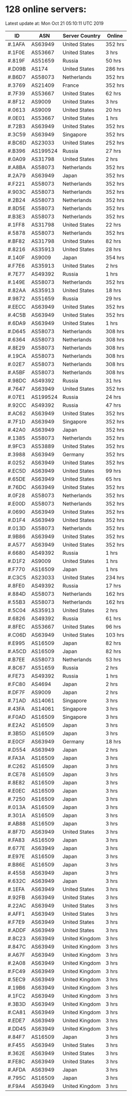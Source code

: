 # 128 online servers:

Latest update at: Mon Oct 21 05:10:11 UTC 2019

| ID | ASN | Server Country | Online |
| -- | --- | -------------- | ------ |
| #.1AFA | AS63949 | United States | 352 hrs |
| #.1F0E | AS53667 | United States | 3 hrs |
| #.819F | AS51659 | Russia | 50 hrs |
| #.D09B | AS174 | United States | 286 hrs |
| #.B6D7 | AS58073 | Netherlands | 352 hrs |
| #.3769 | AS21409 | France | 352 hrs |
| #.7F39 | AS53667 | United States | 62 hrs |
| #.8F12 | AS9009 | United States | 3 hrs |
| #.0613 | AS9009 | United States | 20 hrs |
| #.0E01 | AS53667 | United States | 1 hrs |
| #.72B3 | AS63949 | United States | 352 hrs |
| #.3C59 | AS63949 | Singapore | 352 hrs |
| #.BC6D | AS23033 | United States | 252 hrs |
| #.B396 | AS199524 | Russia | 27 hrs |
| #.0A09 | AS31798 | United States | 2 hrs |
| #.A8BA | AS58073 | Netherlands | 352 hrs |
| #.2A79 | AS63949 | Japan | 352 hrs |
| #.F221 | AS58073 | Netherlands | 352 hrs |
| #.903C | AS58073 | Netherlands | 352 hrs |
| #.2B24 | AS58073 | Netherlands | 352 hrs |
| #.8D5E | AS58073 | Netherlands | 352 hrs |
| #.B3E3 | AS58073 | Netherlands | 352 hrs |
| #.1FF8 | AS31798 | United States | 22 hrs |
| #.5878 | AS58073 | Netherlands | 352 hrs |
| #.BF82 | AS31798 | United States | 82 hrs |
| #.8216 | AS35913 | United States | 28 hrs |
| #.140F | AS9009 | Japan | 354 hrs |
| #.F7E6 | AS35913 | United States | 2 hrs |
| #.7E77 | AS49392 | Russia | 1 hrs |
| #.149E | AS58073 | Netherlands | 352 hrs |
| #.82AA | AS35913 | United States | 18 hrs |
| #.9872 | AS51659 | Russia | 29 hrs |
| #.EECC | AS63949 | United States | 352 hrs |
| #.4C5B | AS63949 | United States | 352 hrs |
| #.6DA9 | AS63949 | United States | 1 hrs |
| #.D645 | AS58073 | Netherlands | 308 hrs |
| #.6364 | AS58073 | Netherlands | 308 hrs |
| #.8E29 | AS58073 | Netherlands | 308 hrs |
| #.19CA | AS58073 | Netherlands | 308 hrs |
| #.02E7 | AS58073 | Netherlands | 308 hrs |
| #.A5BF | AS58073 | Netherlands | 308 hrs |
| #.98DC | AS49392 | Russia | 31 hrs |
| #.7647 | AS63949 | United States | 352 hrs |
| #.07E1 | AS199524 | Russia | 24 hrs |
| #.92CC | AS49392 | Russia | 47 hrs |
| #.AC62 | AS63949 | United States | 352 hrs |
| #.7F1D | AS63949 | Singapore | 352 hrs |
| #.42A0 | AS63949 | Japan | 352 hrs |
| #.1385 | AS58073 | Netherlands | 352 hrs |
| #.9FC3 | AS53889 | United States | 352 hrs |
| #.3988 | AS63949 | Germany | 352 hrs |
| #.0252 | AS63949 | United States | 352 hrs |
| #.EC5D | AS63949 | United States | 99 hrs |
| #.65DE | AS63949 | United States | 65 hrs |
| #.76DC | AS63949 | United States | 352 hrs |
| #.0F28 | AS58073 | Netherlands | 352 hrs |
| #.E00D | AS58073 | Netherlands | 352 hrs |
| #.0690 | AS63949 | United States | 352 hrs |
| #.D1F4 | AS63949 | United States | 352 hrs |
| #.013D | AS58073 | Netherlands | 352 hrs |
| #.9B86 | AS63949 | United States | 352 hrs |
| #.A577 | AS63949 | United States | 352 hrs |
| #.6680 | AS49392 | Russia | 1 hrs |
| #.D1F2 | AS9009 | United States | 1 hrs |
| #.F770 | AS16509 | Japan | 1 hrs |
| #.C3C5 | AS23033 | United States | 234 hrs |
| #.8FE0 | AS49392 | Russia | 17 hrs |
| #.884D | AS58073 | Netherlands | 162 hrs |
| #.55B3 | AS58073 | Netherlands | 162 hrs |
| #.5C04 | AS35913 | United States | 2 hrs |
| #.6826 | AS49392 | Russia | 61 hrs |
| #.8FEC | AS53667 | United States | 96 hrs |
| #.C06D | AS63949 | United States | 103 hrs |
| #.E995 | AS16509 | Japan | 82 hrs |
| #.A5CD | AS16509 | Japan | 82 hrs |
| #.B7EE | AS58073 | Netherlands | 53 hrs |
| #.8C67 | AS51659 | Russia | 2 hrs |
| #.FE73 | AS49392 | Russia | 1 hrs |
| #.FC80 | AS4694 | Japan | 2 hrs |
| #.DF7F | AS9009 | Japan | 2 hrs |
| #.71AD | AS14061 | Singapore | 3 hrs |
| #.43FA | AS14061 | Singapore | 3 hrs |
| #.F0AD | AS16509 | Singapore | 3 hrs |
| #.E2A2 | AS16509 | Japan | 3 hrs |
| #.3B5D | AS16509 | Japan | 3 hrs |
| #.E0CF | AS63949 | Germany | 18 hrs |
| #.D554 | AS63949 | Japan | 2 hrs |
| #.FA3A | AS16509 | Japan | 3 hrs |
| #.C262 | AS16509 | Japan | 3 hrs |
| #.CE78 | AS16509 | Japan | 3 hrs |
| #.8E82 | AS16509 | Japan | 3 hrs |
| #.E0EC | AS16509 | Japan | 3 hrs |
| #.7250 | AS16509 | Japan | 3 hrs |
| #.013A | AS16509 | Japan | 3 hrs |
| #.301A | AS16509 | Japan | 3 hrs |
| #.AB88 | AS16509 | Japan | 3 hrs |
| #.8F7D | AS63949 | United States | 3 hrs |
| #.FA83 | AS16509 | Japan | 3 hrs |
| #.677E | AS63949 | Japan | 3 hrs |
| #.E97E | AS16509 | Japan | 3 hrs |
| #.B86E | AS16509 | Japan | 3 hrs |
| #.4558 | AS63949 | Japan | 3 hrs |
| #.632C | AS63949 | Japan | 3 hrs |
| #.1EFA | AS63949 | United States | 3 hrs |
| #.92FB | AS63949 | United States | 3 hrs |
| #.22AC | AS63949 | United States | 3 hrs |
| #.AFF1 | AS63949 | United States | 3 hrs |
| #.F7E9 | AS63949 | United States | 3 hrs |
| #.ADDF | AS63949 | United States | 3 hrs |
| #.8C23 | AS63949 | United Kingdom | 3 hrs |
| #.847C | AS63949 | United Kingdom | 3 hrs |
| #.A67F | AS63949 | United Kingdom | 3 hrs |
| #.2A08 | AS63949 | United Kingdom | 3 hrs |
| #.FC49 | AS63949 | United Kingdom | 3 hrs |
| #.5EC9 | AS63949 | United Kingdom | 3 hrs |
| #.19B6 | AS63949 | United Kingdom | 3 hrs |
| #.1FC2 | AS63949 | United Kingdom | 3 hrs |
| #.3B3D | AS63949 | United Kingdom | 3 hrs |
| #.CA81 | AS63949 | United Kingdom | 3 hrs |
| #.EDE7 | AS63949 | United Kingdom | 3 hrs |
| #.DD45 | AS63949 | United Kingdom | 3 hrs |
| #.84F7 | AS16509 | Japan | 3 hrs |
| #.F455 | AS63949 | United States | 3 hrs |
| #.362E | AS63949 | United States | 3 hrs |
| #.FE8C | AS63949 | United States | 3 hrs |
| #.AFDA | AS63949 | Japan | 3 hrs |
| #.795C | AS16509 | Japan | 3 hrs |
| #.F9A4 | AS63949 | United Kingdom | 3 hrs |

